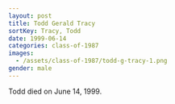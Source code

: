 ```yaml
---
layout: post
title: Todd Gerald Tracy
sortKey: Tracy, Todd
date: 1999-06-14
categories: class-of-1987
images:
  - /assets/class-of-1987/todd-g-tracy-1.png
gender: male
---
```

Todd died on June 14, 1999.
